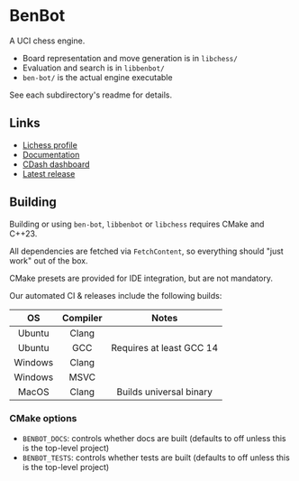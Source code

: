 # BenBot

A UCI chess engine.

* Board representation and move generation is in `libchess/`
* Evaluation and search is in `libbenbot/`
* `ben-bot/` is the actual engine executable

See each subdirectory's readme for details.

## Links

* [Lichess profile](https://lichess.org/@/ben-bot)
* [Documentation](http://benthevining.github.io/BenBot/)
* [CDash dashboard](https://my.cdash.org/index.php?project=ben-bot)
* [Latest release](https://github.com/benthevining/BenBot/releases/latest)

## Building

Building or using `ben-bot`, `libbenbot` or `libchess` requires CMake and C++23.

All dependencies are fetched via `FetchContent`, so everything should "just work" out of the box.

CMake presets are provided for IDE integration, but are not mandatory.

Our automated CI & releases include the following builds:

|    OS    | Compiler |          Notes           |
|:--------:|:--------:|:------------------------:|
|  Ubuntu  |  Clang   |                          |
|  Ubuntu  |   GCC    | Requires at least GCC 14 |
| Windows  |  Clang   |                          |
| Windows  |   MSVC   |                          |
|  MacOS   |  Clang   | Builds universal binary  |

### CMake options

* `BENBOT_DOCS`: controls whether docs are built (defaults to off unless this is the top-level project)
* `BENBOT_TESTS`: controls whether tests are built (defaults to off unless this is the top-level project)
